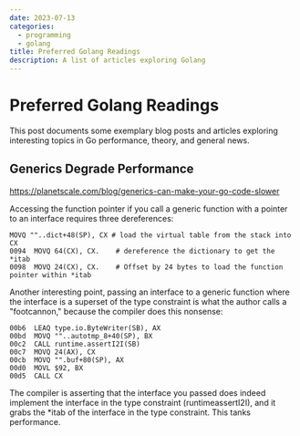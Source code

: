 ```yaml
---
date: 2023-07-13
categories:
  - programming
  - golang
title: Preferred Golang Readings
description: A list of articles exploring Golang
---
```


Preferred Golang Readings
========================

This post documents some exemplary blog posts and articles exploring interesting topics in Go performance, theory, and general news.

<!-- more -->

Generics Degrade Performance
---------------------------

https://planetscale.com/blog/generics-can-make-your-go-code-slower

Accessing the function pointer if you call a generic function with a pointer to an interface requires three dereferences:

```
MOVQ ""..dict+48(SP), CX # load the virtual table from the stack into CX
0094  MOVQ 64(CX), CX.    # dereference the dictionary to get the *itab 
0098  MOVQ 24(CX), CX.    # Offset by 24 bytes to load the function pointer within *itab
```

Another interesting point, passing an interface to a generic function where the interface is a superset of the type constraint is what the author calls a "footcannon," because the compiler does this nonsense:

```
00b6  LEAQ type.io.ByteWriter(SB), AX
00bd  MOVQ ""..autotmp_8+40(SP), BX
00c2  CALL runtime.assertI2I(SB)
00c7  MOVQ 24(AX), CX
00cb  MOVQ "".buf+80(SP), AX
00d0  MOVL $92, BX
00d5  CALL CX
```

The compiler is asserting that the interface you passed does indeed implement the interface in the type constraint (runtimeassertI2I), and it grabs the *itab of the interface in the type constraint. This tanks performance.

